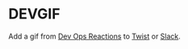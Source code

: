 # DEVGIF #

Add a gif from [Dev Ops Reactions](http://devopsreactions.tumblr.com/) to [Twist](https://twistapp.com/) or [Slack](https://slack.com/).